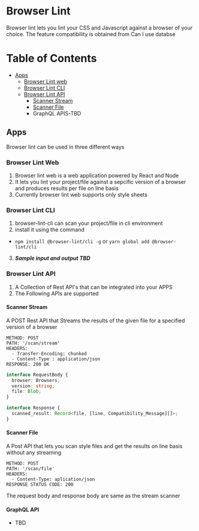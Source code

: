 # Browser Lint

Browser lint lets you lint your CSS and Javascript against a browser of your choice. The feature compatibility is obtained from Can I use databse

# Table of Contents

- [Apps](#apps)
  - [Browser Lint web](#browser-lint-web)
  - [Browser Lint CLI](#browser-lint-cli)
  - [Browser Lint API](#browser-lint-api)
    - [Scanner Stream](#scanner-stream)
    - [Scanner File](#scanner-file)
    - GraphQL APIS-TBD

## Apps

Browser lint can be used in three different ways

### Browser Lint Web

1. Browser lint web is a web application powered by React and Node
2. It lets you lint your project/file against a sepcific version of a browser and produces results per file on line basis
3. Currently browser lint web supports only style sheets

### Browser Lint CLI

1. browser-lint-cli can scan your project/file in cli environment
2. install it using the command

- `npm install @browser-lint/cli -g`
  or `yarn global add @browser-lint/cli`

3. **_Sample input and output TBD_**

### Browser Lint API

1. A Collection of Rest API's that can be integrated into your APPS
2. The Following APIs are supported

#### Scanner Stream

A POST Rest API that Streams the results of the given file for a specified version of a browser

```
METHOD: POST
PATH: '/scan/stream'
HEADERS:
  - Transfer-Encoding: chunked
  - Content-Type : application/json
RESPONSE: 200 OK
```

```ts
interface RequestBody {
  browser: Browsers;
  version: string;
  file: Blob;
}

interface Response {
  scanned_result: Record<file, [line, Compatibility_Message][]>;
}
```

#### Scanner File

A Post API that lets you scan style files and get the results on line basis without any streaming

```
METHOD: POST
PATH: '/scan/file'
HEADERS:
  - Content-Type: aplication/json
RESPONSE STATUS CODE: 200
```

The request body and response body are same as the stream scanner

#### GraphQL API

- TBD
